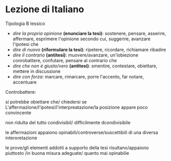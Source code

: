 # Lezione di Italiano

Tipologia B
lessico

* _dire la propria opinione_ **(enunciare la tesi)**: sostenere, pensare, asserire, affermare, esprimere l'opinione secondo cui, suggerire, avanzare l'ipotesi che
* _dire di nuovo_ **(riformulare la tesi)**: ripetere, ricordare, richiamare ribadire
* _dire il contrario_ **(antitesi)**: muovere/avanzare, un'iobiezione conrobattere, confutare, pensare al contrario che
* _dire che non è giusto/vero_ **(antitesi)**: smentire, contestare, obiettare, mettere in discussione
* _dire con forza_: marcare, rimarcare, porre l'accento, far notare, accentuare

Controbattere:

si potrebbe obiettare che/ chiedersi se
L'affermazione/l'ipotesi/l'interpreatazione/la posizione appare poco convincente

non ridulta del tutto condivisibil/ difficilmente dcondivisibile

le affermazioni appaiono opinabili/controverse/suscettibili di una diversa interoretazione

le prove/gli elementi addotti a supporto della tesi risultano/appaiono piuttosto /in buona misura adeguate/ quanto mai opinabilie
<!--stackedit_data:
eyJoaXN0b3J5IjpbLTU3MjEyNjYxOCwtMTY1NjU3MjQ3MV19
-->